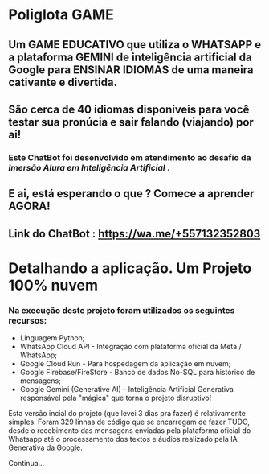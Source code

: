 # Poliglota GAME
## Um GAME EDUCATIVO que utiliza o WHATSAPP e a plataforma GEMINI de inteligência artificial da Google para ENSINAR IDIOMAS de uma maneira cativante e divertida. 

## São cerca de 40 idiomas disponíveis para você testar sua pronúcia e sair falando (viajando) por ai!

### Este ChatBot foi desenvolvido em atendimento ao desafio da *Imersão Alura em Inteligência Artificial* .

##  E ai, está esperando o que ? Comece a aprender AGORA!

## Link do ChatBot : https://wa.me/+557132352803

# Detalhando a aplicação. Um Projeto 100% nuvem

### Na execução deste projeto foram utilizados os seguintes recursos:

* Linguagem Python;
* WhatsApp Cloud API - Integração com plataforma oficial da Meta / WhatsApp;
* Google Cloud Run - Para hospedagem da aplicação em nuvem;
* Google Firebase/FireStore - Banco de dados No-SQL para histórico de mensagens;
* Google Gemini (Generative AI) - Inteligência Artificial Generativa responsável pela "mágica" que torna o projeto disruptivo! 

Esta versão incial do projeto (que levei 3 dias pra fazer) é relativamente simples. Foram 329 linhas de código que se encarregam de fazer TUDO, desde o recebimento das mensagens enviadas pela plataforma oficial do Whatsapp até o processamento dos textos e áudios realizado pela IA Generativa da Google.

Continua...